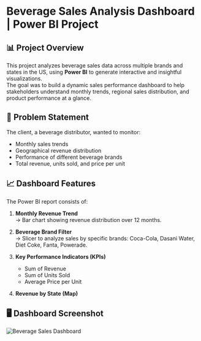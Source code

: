 # Beverage Sales Analysis Dashboard | Power BI Project

## 📊 Project Overview

This project analyzes beverage sales data across multiple brands and states in the US, using **Power BI** to generate interactive and insightful visualizations.  
The goal was to build a dynamic sales performance dashboard to help stakeholders understand monthly trends, regional sales distribution, and product performance at a glance.

## 📝 Problem Statement

The client, a beverage distributor, wanted to monitor:

- Monthly sales trends
- Geographical revenue distribution
- Performance of different beverage brands
- Total revenue, units sold, and price per unit


## 📈 Dashboard Features

The Power BI report consists of:

1. **Monthly Revenue Trend**  
   → Bar chart showing revenue distribution over 12 months.

2. **Beverage Brand Filter**  
   → Slicer to analyze sales by specific brands: Coca-Cola, Dasani Water, Diet Coke, Fanta, Powerade.

3. **Key Performance Indicators (KPIs)**  
   - Sum of Revenue
   - Sum of Units Sold
   - Average Price per Unit

4. **Revenue by State (Map)**  

## 🖥️ Dashboard Screenshot

![Beverage Sales Dashboard](images/Screenshot%202025-08-05%20200332.png)




